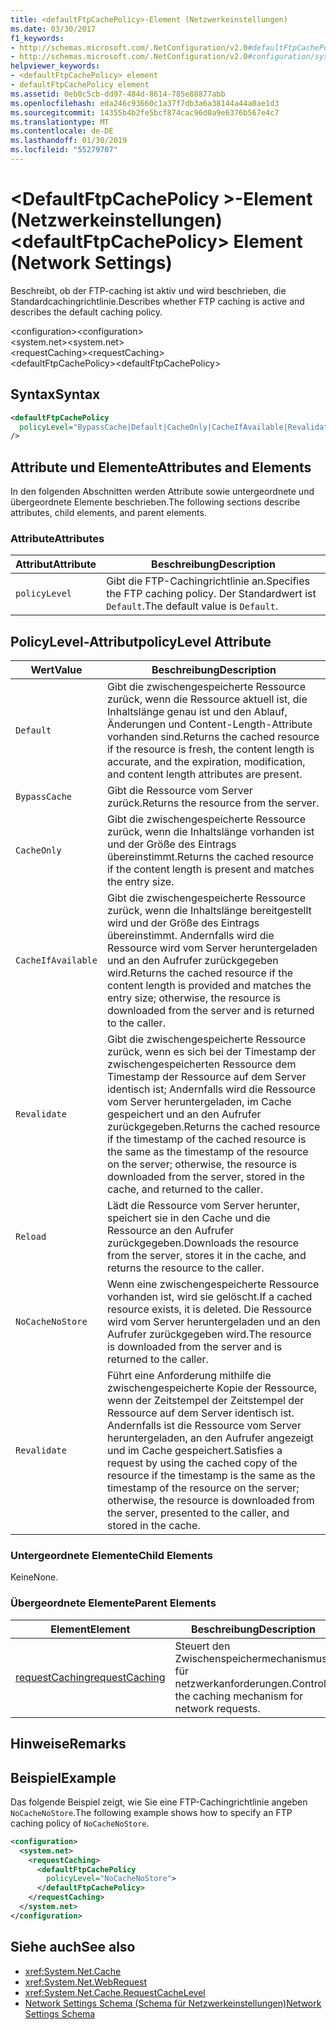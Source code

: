 ```yaml
---
title: <defaultFtpCachePolicy>-Element (Netzwerkeinstellungen)
ms.date: 03/30/2017
f1_keywords:
- http://schemas.microsoft.com/.NetConfiguration/v2.0#defaultFtpCachePolicy
- http://schemas.microsoft.com/.NetConfiguration/v2.0#configuration/system.net/requestCaching/defaultFtpCachePolicy
helpviewer_keywords:
- <defaultFtpCachePolicy> element
- defaultFtpCachePolicy element
ms.assetid: 0eb0c5cb-dd97-484d-8614-785e88877abb
ms.openlocfilehash: eda246c93660c1a37f7db3a6a38144a44a0ae1d3
ms.sourcegitcommit: 14355b4b2fe5bcf874cac96d0a9e6376b567e4c7
ms.translationtype: MT
ms.contentlocale: de-DE
ms.lasthandoff: 01/30/2019
ms.locfileid: "55279707"
---
```

# <a name="defaultftpcachepolicy-element-network-settings"></a><span data-ttu-id="e1b16-102">\<DefaultFtpCachePolicy >-Element (Netzwerkeinstellungen)</span><span class="sxs-lookup"><span data-stu-id="e1b16-102">\<defaultFtpCachePolicy> Element (Network Settings)</span></span>
<span data-ttu-id="e1b16-103">Beschreibt, ob der FTP-caching ist aktiv und wird beschrieben, die Standardcachingrichtlinie.</span><span class="sxs-lookup"><span data-stu-id="e1b16-103">Describes whether FTP caching is active and describes the default caching policy.</span></span>  
  
 <span data-ttu-id="e1b16-104">\<configuration></span><span class="sxs-lookup"><span data-stu-id="e1b16-104">\<configuration></span></span>  
<span data-ttu-id="e1b16-105">\<system.net></span><span class="sxs-lookup"><span data-stu-id="e1b16-105">\<system.net></span></span>  
<span data-ttu-id="e1b16-106">\<requestCaching></span><span class="sxs-lookup"><span data-stu-id="e1b16-106">\<requestCaching></span></span>  
<span data-ttu-id="e1b16-107">\<defaultFtpCachePolicy></span><span class="sxs-lookup"><span data-stu-id="e1b16-107">\<defaultFtpCachePolicy></span></span>  
  
## <a name="syntax"></a><span data-ttu-id="e1b16-108">Syntax</span><span class="sxs-lookup"><span data-stu-id="e1b16-108">Syntax</span></span>  
  
```xml  
<defaultFtpCachePolicy  
  policyLevel="BypassCache|Default|CacheOnly|CacheIfAvailable|Revalidate|Reload|NoCacheNoStore|Revalidate"  
/>  
```  
  
## <a name="attributes-and-elements"></a><span data-ttu-id="e1b16-109">Attribute und Elemente</span><span class="sxs-lookup"><span data-stu-id="e1b16-109">Attributes and Elements</span></span>  
 <span data-ttu-id="e1b16-110">In den folgenden Abschnitten werden Attribute sowie untergeordnete und übergeordnete Elemente beschrieben.</span><span class="sxs-lookup"><span data-stu-id="e1b16-110">The following sections describe attributes, child elements, and parent elements.</span></span>  
  
### <a name="attributes"></a><span data-ttu-id="e1b16-111">Attribute</span><span class="sxs-lookup"><span data-stu-id="e1b16-111">Attributes</span></span>  
  
|<span data-ttu-id="e1b16-112">Attribut</span><span class="sxs-lookup"><span data-stu-id="e1b16-112">Attribute</span></span>|<span data-ttu-id="e1b16-113">Beschreibung</span><span class="sxs-lookup"><span data-stu-id="e1b16-113">Description</span></span>|  
|---------------|-----------------|  
|`policyLevel`|<span data-ttu-id="e1b16-114">Gibt die FTP-Cachingrichtlinie an.</span><span class="sxs-lookup"><span data-stu-id="e1b16-114">Specifies the FTP caching policy.</span></span> <span data-ttu-id="e1b16-115">Der Standardwert ist `Default`.</span><span class="sxs-lookup"><span data-stu-id="e1b16-115">The default value is `Default`.</span></span>|  
  
## <a name="policylevel-attribute"></a><span data-ttu-id="e1b16-116">PolicyLevel-Attribut</span><span class="sxs-lookup"><span data-stu-id="e1b16-116">policyLevel Attribute</span></span>  
  
|<span data-ttu-id="e1b16-117">Wert</span><span class="sxs-lookup"><span data-stu-id="e1b16-117">Value</span></span>|<span data-ttu-id="e1b16-118">Beschreibung</span><span class="sxs-lookup"><span data-stu-id="e1b16-118">Description</span></span>|  
|-----------|-----------------|  
|`Default`|<span data-ttu-id="e1b16-119">Gibt die zwischengespeicherte Ressource zurück, wenn die Ressource aktuell ist, die Inhaltslänge genau ist und den Ablauf, Änderungen und Content-Length-Attribute vorhanden sind.</span><span class="sxs-lookup"><span data-stu-id="e1b16-119">Returns the cached resource if the resource is fresh, the content length is accurate, and the expiration, modification, and content length attributes are present.</span></span>|  
|`BypassCache`|<span data-ttu-id="e1b16-120">Gibt die Ressource vom Server zurück.</span><span class="sxs-lookup"><span data-stu-id="e1b16-120">Returns the resource from the server.</span></span>|  
|`CacheOnly`|<span data-ttu-id="e1b16-121">Gibt die zwischengespeicherte Ressource zurück, wenn die Inhaltslänge vorhanden ist und der Größe des Eintrags übereinstimmt.</span><span class="sxs-lookup"><span data-stu-id="e1b16-121">Returns the cached resource if the content length is present and matches the entry size.</span></span>|  
|`CacheIfAvailable`|<span data-ttu-id="e1b16-122">Gibt die zwischengespeicherte Ressource zurück, wenn die Inhaltslänge bereitgestellt wird und der Größe des Eintrags übereinstimmt. Andernfalls wird die Ressource wird vom Server heruntergeladen und an den Aufrufer zurückgegeben wird.</span><span class="sxs-lookup"><span data-stu-id="e1b16-122">Returns the cached resource if the content length is provided and matches the entry size; otherwise, the resource is downloaded from the server and is returned to the caller.</span></span>|  
|`Revalidate`|<span data-ttu-id="e1b16-123">Gibt die zwischengespeicherte Ressource zurück, wenn es sich bei der Timestamp der zwischengespeicherten Ressource dem Timestamp der Ressource auf dem Server identisch ist; Andernfalls wird die Ressource vom Server heruntergeladen, im Cache gespeichert und an den Aufrufer zurückgegeben.</span><span class="sxs-lookup"><span data-stu-id="e1b16-123">Returns the cached resource if the timestamp of the cached resource is the same as the timestamp of the resource on the server; otherwise, the resource is downloaded from the server, stored in the cache, and returned to the caller.</span></span>|  
|`Reload`|<span data-ttu-id="e1b16-124">Lädt die Ressource vom Server herunter, speichert sie in den Cache und die Ressource an den Aufrufer zurückgegeben.</span><span class="sxs-lookup"><span data-stu-id="e1b16-124">Downloads the resource from the server, stores it in the cache, and returns the resource to the caller.</span></span>|  
|`NoCacheNoStore`|<span data-ttu-id="e1b16-125">Wenn eine zwischengespeicherte Ressource vorhanden ist, wird sie gelöscht.</span><span class="sxs-lookup"><span data-stu-id="e1b16-125">If a cached resource exists, it is deleted.</span></span> <span data-ttu-id="e1b16-126">Die Ressource wird vom Server heruntergeladen und an den Aufrufer zurückgegeben wird.</span><span class="sxs-lookup"><span data-stu-id="e1b16-126">The resource is downloaded from the server and is returned to the caller.</span></span>|  
|`Revalidate`|<span data-ttu-id="e1b16-127">Führt eine Anforderung mithilfe die zwischengespeicherte Kopie der Ressource, wenn der Zeitstempel der Zeitstempel der Ressource auf dem Server identisch ist. Andernfalls ist die Ressource vom Server heruntergeladen, an den Aufrufer angezeigt und im Cache gespeichert.</span><span class="sxs-lookup"><span data-stu-id="e1b16-127">Satisfies a request by using the cached copy of the resource if the timestamp is the same as the timestamp of the resource on the server; otherwise, the resource is downloaded from the server, presented to the caller, and stored in the cache.</span></span>|  
  
### <a name="child-elements"></a><span data-ttu-id="e1b16-128">Untergeordnete Elemente</span><span class="sxs-lookup"><span data-stu-id="e1b16-128">Child Elements</span></span>  
 <span data-ttu-id="e1b16-129">Keine</span><span class="sxs-lookup"><span data-stu-id="e1b16-129">None.</span></span>  
  
### <a name="parent-elements"></a><span data-ttu-id="e1b16-130">Übergeordnete Elemente</span><span class="sxs-lookup"><span data-stu-id="e1b16-130">Parent Elements</span></span>  
  
|<span data-ttu-id="e1b16-131">Element</span><span class="sxs-lookup"><span data-stu-id="e1b16-131">Element</span></span>|<span data-ttu-id="e1b16-132">Beschreibung</span><span class="sxs-lookup"><span data-stu-id="e1b16-132">Description</span></span>|  
|-------------|-----------------|  
|[<span data-ttu-id="e1b16-133">requestCaching</span><span class="sxs-lookup"><span data-stu-id="e1b16-133">requestCaching</span></span>](../../../../../docs/framework/configure-apps/file-schema/network/requestcaching-element-network-settings.md)|<span data-ttu-id="e1b16-134">Steuert den Zwischenspeichermechanismus für netzwerkanforderungen.</span><span class="sxs-lookup"><span data-stu-id="e1b16-134">Controls the caching mechanism for network requests.</span></span>|  
  
## <a name="remarks"></a><span data-ttu-id="e1b16-135">Hinweise</span><span class="sxs-lookup"><span data-stu-id="e1b16-135">Remarks</span></span>  
  
## <a name="example"></a><span data-ttu-id="e1b16-136">Beispiel</span><span class="sxs-lookup"><span data-stu-id="e1b16-136">Example</span></span>  
 <span data-ttu-id="e1b16-137">Das folgende Beispiel zeigt, wie Sie eine FTP-Cachingrichtlinie angeben `NoCacheNoStore`.</span><span class="sxs-lookup"><span data-stu-id="e1b16-137">The following example shows how to specify an FTP caching policy of `NoCacheNoStore`.</span></span>  
  
```xml  
<configuration>  
  <system.net>  
    <requestCaching>  
      <defaultFtpCachePolicy  
        policyLevel="NoCacheNoStore">  
      </defaultFtpCachePolicy>  
    </requestCaching>  
  </system.net>  
</configuration>  
```  
  
## <a name="see-also"></a><span data-ttu-id="e1b16-138">Siehe auch</span><span class="sxs-lookup"><span data-stu-id="e1b16-138">See also</span></span>
- <xref:System.Net.Cache>
- <xref:System.Net.WebRequest>
- <xref:System.Net.Cache.RequestCacheLevel>
- [<span data-ttu-id="e1b16-139">Network Settings Schema (Schema für Netzwerkeinstellungen)</span><span class="sxs-lookup"><span data-stu-id="e1b16-139">Network Settings Schema</span></span>](../../../../../docs/framework/configure-apps/file-schema/network/index.md)
